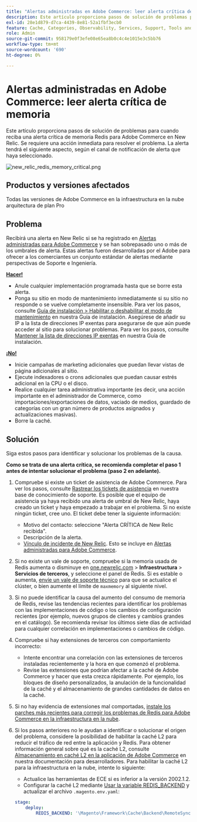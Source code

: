 ```yaml
---
title: "Alertas administradas en Adobe Commerce: leer alerta crítica de memoria"
description: Este artículo proporciona pasos de solución de problemas para cuando reciba una alerta crítica de memoria Redis para Adobe Commerce en New Relic. Se requiere una acción inmediata para resolver el problema. La alerta tendrá el siguiente aspecto, según el canal de notificación de alerta que haya seleccionado.
exl-id: 28e1d879-d7ca-4439-8e81-52a1fbf3ecb0
feature: Cache, Categories, Observability, Services, Support, Tools and External Services, Variables
role: Admin
source-git-commit: 958179e0f3efe08e65ea8b0c4c4e1015e3c5bb76
workflow-type: tm+mt
source-wordcount: '690'
ht-degree: 0%

---
```


# Alertas administradas en Adobe Commerce: leer alerta crítica de memoria

Este artículo proporciona pasos de solución de problemas para cuando reciba una alerta crítica de memoria Redis para Adobe Commerce en New Relic. Se requiere una acción inmediata para resolver el problema. La alerta tendrá el siguiente aspecto, según el canal de notificación de alerta que haya seleccionado.

![new_relic_redis_memory_critical.png](assets/new_relic_redis_memory_critical.png)

## Productos y versiones afectados

Todas las versiones de Adobe Commerce en la infraestructura en la nube arquitectura de plan Pro

## Problema

Recibirá una alerta en New Relic si se ha registrado en [Alertas administradas para Adobe Commerce](/help/support-tools/managed-alerts-for-adobe-commerce/managed-alerts-for-magento-commerce.md) y se han sobrepasado uno o más de los umbrales de alerta. Estas alertas fueron desarrolladas por el Adobe para ofrecer a los comerciantes un conjunto estándar de alertas mediante perspectivas de Soporte e Ingeniería.

**<u>Hacer!</u>**

* Anule cualquier implementación programada hasta que se borre esta alerta.
* Ponga su sitio en modo de mantenimiento inmediatamente si su sitio no responde o se vuelve completamente insensible. Para ver los pasos, consulte [Guía de instalación > Habilitar o deshabilitar el modo de mantenimiento](/docs/commerce-operations/installation-guide/tutorials/maintenance-mode.html#enable-or-disable-maintenance-mode-1) en nuestra Guía de instalación. Asegúrese de añadir su IP a la lista de direcciones IP exentas para asegurarse de que aún puede acceder al sitio para solucionar problemas. Para ver los pasos, consulte [Mantener la lista de direcciones IP exentas](/docs/commerce-operations/installation-guide/tutorials/maintenance-mode.html#maintain-the-list-of-exempt-ip-addresses) en nuestra Guía de instalación.

**<u>¡No!</u>**

* Inicie campañas de marketing adicionales que puedan llevar vistas de página adicionales al sitio.
* Ejecute indexadores o crons adicionales que puedan causar estrés adicional en la CPU o el disco.
* Realice cualquier tarea administrativa importante (es decir, una acción importante en el administrador de Commerce, como importaciones/exportaciones de datos, vaciado de medios, guardado de categorías con un gran número de productos asignados y actualizaciones masivas).
* Borre la caché.

## Solución

Siga estos pasos para identificar y solucionar los problemas de la causa.

**Como se trata de una alerta crítica, se recomienda completar el paso 1 antes de intentar solucionar el problema (paso 2 en adelante).**

1. Compruebe si existe un ticket de asistencia de Adobe Commerce. Para ver los pasos, consulte [Rastrear los tickets de asistencia](/help/help-center-guide/help-center/magento-help-center-user-guide.md#track-tickets) en nuestra base de conocimiento de soporte. Es posible que el equipo de asistencia ya haya recibido una alerta de umbral de New Relic, haya creado un ticket y haya empezado a trabajar en el problema. Si no existe ningún ticket, cree uno. El ticket debe tener la siguiente información:

   * Motivo del contacto: seleccione &quot;Alerta CRÍTICA de New Relic recibida&quot;.
   * Descripción de la alerta.
   * [Vínculo de incidente de New Relic](https://docs.newrelic.com/docs/alerts-applied-intelligence/new-relic-alerts/alert-incidents/view-violation-event-details-incidents/). Esto se incluye en [Alertas administradas para Adobe Commerce](/help/support-tools/managed-alerts-for-adobe-commerce/managed-alerts-for-magento-commerce.md).

1. Si no existe un vale de soporte, compruebe si la memoria usada de Redis aumenta o disminuye en [one.newrelic.com](https://login.newrelic.com) > **Infraestructura** > **Servicios de terceros**, y seleccione el panel de Redis. Si es estable o aumenta, [envíe un vale de soporte técnico](/help/help-center-guide/help-center/magento-help-center-user-guide.md#submit-ticket) para que se actualice el clúster, o bien aumente el límite de `maxmemory` al siguiente nivel.
1. Si no puede identificar la causa del aumento del consumo de memoria de Redis, revise las tendencias recientes para identificar los problemas con las implementaciones de código o los cambios de configuración recientes (por ejemplo, nuevos grupos de clientes y cambios grandes en el catálogo). Se recomienda revisar los últimos siete días de actividad para cualquier correlación en implementaciones o cambios de código.
1. Compruebe si hay extensiones de terceros con comportamiento incorrecto:

   * Intente encontrar una correlación con las extensiones de terceros instaladas recientemente y la hora en que comenzó el problema.
   * Revise las extensiones que podrían afectar a la caché de Adobe Commerce y hacer que esta crezca rápidamente. Por ejemplo, los bloques de diseño personalizados, la anulación de la funcionalidad de la caché y el almacenamiento de grandes cantidades de datos en la caché.

1. Si no hay evidencia de extensiones mal comportadas, [instale los parches más recientes para corregir los problemas de Redis para Adobe Commerce en la infraestructura en la nube](/help/troubleshooting/miscellaneous/install-latest-patches-to-fix-magento-redis-issues.md).
1. Si los pasos anteriores no le ayudan a identificar o solucionar el origen del problema, considere la posibilidad de habilitar la caché L2 para reducir el tráfico de red entre la aplicación y Redis. Para obtener información general sobre qué es la caché L2, consulte [Almacenamiento en caché L2 en la aplicación de Adobe Commerce](/docs/commerce-operations/configuration-guide/cache/level-two-cache.html) en nuestra documentación para desarrolladores. Para habilitar la caché L2 para la infraestructura en la nube, intente lo siguiente:

   * Actualice las herramientas de ECE si es inferior a la versión 2002.1.2.
   * Configurar la caché L2 mediante [Usar la variable REDIS\_BACKEND](/docs/commerce-cloud-service/user-guide/configure/env/stage/variables-deploy.html#redis_backend) y actualizar el archivo `.magento.env.yaml`:

   ```yaml
   stage:
       deploy:
           REDIS_BACKEND: '\Magento\Framework\Cache\Backend\RemoteSynchronizedCache'
   ```
